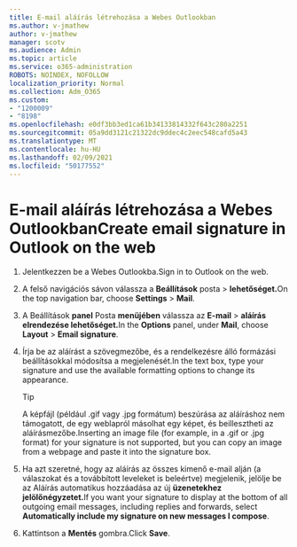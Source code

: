 ```yaml
---
title: E-mail aláírás létrehozása a Webes Outlookban
ms.author: v-jmathew
author: v-jmathew
manager: scotv
ms.audience: Admin
ms.topic: article
ms.service: o365-administration
ROBOTS: NOINDEX, NOFOLLOW
localization_priority: Normal
ms.collection: Adm_O365
ms.custom:
- "1200009"
- "8198"
ms.openlocfilehash: e0df3bb3ed1ca61b34133814332f643c280a2251
ms.sourcegitcommit: 05a9dd3121c21322dc9ddec4c2eec548cafd5a43
ms.translationtype: MT
ms.contentlocale: hu-HU
ms.lasthandoff: 02/09/2021
ms.locfileid: "50177552"
---
```

# <a name="create-email-signature-in-outlook-on-the-web"></a><span data-ttu-id="3de3e-102">E-mail aláírás létrehozása a Webes Outlookban</span><span class="sxs-lookup"><span data-stu-id="3de3e-102">Create email signature in Outlook on the web</span></span>

1. <span data-ttu-id="3de3e-103">Jelentkezzen be a Webes Outlookba.</span><span class="sxs-lookup"><span data-stu-id="3de3e-103">Sign in to Outlook on the web.</span></span>
2. <span data-ttu-id="3de3e-104">A felső navigációs sávon válassza a **Beállítások** posta  >  **lehetőséget.**</span><span class="sxs-lookup"><span data-stu-id="3de3e-104">On the top navigation bar, choose **Settings** > **Mail**.</span></span>
3. <span data-ttu-id="3de3e-105">A Beállítások **panel** Posta **menüjében** válassza az **E-mail**  >  **aláírás elrendezése lehetőséget.**</span><span class="sxs-lookup"><span data-stu-id="3de3e-105">In the **Options** panel, under **Mail**, choose **Layout** > **Email signature**.</span></span>
4. <span data-ttu-id="3de3e-106">Írja be az aláírást a szövegmezőbe, és a rendelkezésre álló formázási beállításokkal módosítsa a megjelenését.</span><span class="sxs-lookup"><span data-stu-id="3de3e-106">In the text box, type your signature and use the available formatting options to change its appearance.</span></span>

    > [!TIP]
    > <span data-ttu-id="3de3e-107">A képfájl (például .gif vagy .jpg formátum) beszúrása az aláíráshoz nem támogatott, de egy weblapról másolhat egy képet, és beillesztheti az aláírásmezőbe.</span><span class="sxs-lookup"><span data-stu-id="3de3e-107">Inserting an image file (for example, in a .gif or .jpg format) for your signature is not supported, but you can copy an image from a webpage and paste it into the signature box.</span></span>

5. <span data-ttu-id="3de3e-108">Ha azt szeretné, hogy az aláírás az összes kimenő e-mail alján (a válaszokat és a továbbított leveleket is beleértve) megjelenik, jelölje be az Aláírás automatikus hozzáadása az új **üzenetekhez jelölőnégyzetet.**</span><span class="sxs-lookup"><span data-stu-id="3de3e-108">If you want your signature to display at the bottom of all outgoing email messages, including replies and forwards, select **Automatically include my signature on new messages I compose**.</span></span>
6. <span data-ttu-id="3de3e-109">Kattintson a **Mentés** gombra.</span><span class="sxs-lookup"><span data-stu-id="3de3e-109">Click **Save**.</span></span>
